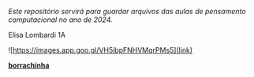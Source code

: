 *Este repositório servirá para guardar arquivos das aulas de pensamento computacional no ano de 2024.*

Elisa Lombardi 1A

![https://images.app.goo.gl/VH5ibpFNHVMqrPMs5](link)

[**borrachinha**](https://youtu.be/Ei36FWXmpJQ?si=90ijaqUKrzQFmqT1)
